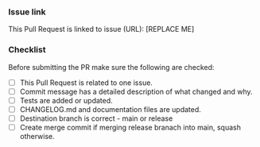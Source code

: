 <!--
Thanks for contributing to Valkey GLIDE!

Please make sure you are aware of our contributing guidelines [available
here](https://github.com/valkey-io/valkey-glide/blob/main/CONTRIBUTING.md)

-->

### Issue link

This Pull Request is linked to issue (URL): [REPLACE ME]

### Checklist

Before submitting the PR make sure the following are checked:

-   [ ] This Pull Request is related to one issue.
-   [ ] Commit message has a detailed description of what changed and why.
-   [ ] Tests are added or updated.
-   [ ] CHANGELOG.md and documentation files are updated.
-   [ ] Destination branch is correct - main or release
-   [ ] Create merge commit if merging release branach into main, squash otherwise.
